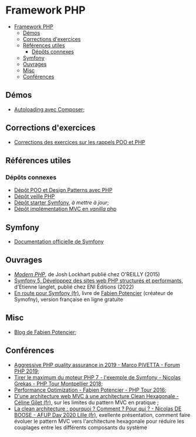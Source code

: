# Framework PHP

- [Framework PHP](#framework-php)
  - [Démos](#démos)
  - [Corrections d'exercices](#corrections-dexercices)
  - [Références utiles](#références-utiles)
    - [Dépôts connexes](#dépôts-connexes)
  - [Symfony](#symfony)
  - [Ouvrages](#ouvrages)
  - [Misc](#misc)
  - [Conférences](#conférences)

## Démos

- [Autoloading avec Composer](./demos/composer-autoloading/);

## Corrections d'exercices

- [Corrections des exercices sur les rappels POO et PHP](./corrections/)

## Références utiles

### Dépôts connexes


- [Dépôt POO et Design Patterns avec PHP](https://github.com/paul-schuhm/design-patterns)
- [Dépôt veille PHP](https://github.com/paul-schuhm/veille-php)
- [Dépôt starter Symfony](https://github.com/paul-schuhm/symfony-starter-bibliotheque), *à mettre à jour*;
- [Dépôt implémentation MVC en *vanilla* php](https://github.com/paul-schuhm/mvc-vanilla-php)

## Symfony

- [Documentation officielle de Symfony](https://symfony.com/doc/current/index.html)

## Ouvrages

- [*Modern PHP*](https://www.oreilly.com/library/view/modern-php/9781491905173/), de Josh Lockhart publié chez O'REILLY (2015)
- [Symfony 5, Développez des sites web PHP structurés et performants](https://www.editions-eni.fr/livre/symfony-5-developpez-des-sites-web-php-structures-et-performants-9782409037221), d'Etienne langlet, publié chez ENI Éditions (2022)
- [En route pour Symfony (fr)](https://symfony.com/doc/6.4/the-fast-track/fr/index.html), livre de [Fabien Potencier](https://booknode.com/auteur/fabien-potencier/biographie) (créateur de Symofny), version française en ligne gratuite

## Misc

- [Blog de Fabien Potencier](https://fabien.potencier.org/);

## Conférences

- [Aggressive PHP quality assurance in 2019 - Marco PIVETTA - Forum PHP 2019](https://www.youtube.com/watch?v=i2-VLVucPJE&list=PLS3XEhTy6-Ale8Et6pxRR2I3LYNt8-rX3&index=53);
- [Tirer le maximum du moteur PHP 7 - l'exemple de Symfony - Nicolas Grekas - PHP Tour Montpellier 2018](https://www.youtube.com/watch?v=sliLs1hTvBc&list=PLS3XEhTy6-Ale8Et6pxRR2I3LYNt8-rX3&index=76);
- [Performance Optimization - Fabien Potencier - PHP Tour 2016](https://www.youtube.com/watch?v=VuwyY_akLMA&list=PLS3XEhTy6-Ale8Et6pxRR2I3LYNt8-rX3&index=87);
- [D'une architecture web MVC à une architecture Clean Hexagonale - Céline Gilet (fr)](https://www.youtube.com/watch?v=e3K0_URBxRI&list=PLS3XEhTy6-Ale8Et6pxRR2I3LYNt8-rX3&index=111), sur les limites du pattern MVC en pratique ;
- [La clean architecture : pourquoi ? Comment ? Pour qui ? - Nicolas DE BOOSE - AFUP Day 2020 Lille (fr)](https://www.youtube.com/watch?v=LTxJFQ6xmzM&list=PLS3XEhTy6-Ale8Et6pxRR2I3LYNt8-rX3&index=114), exellente présentation, comment faire évoluer le pattern MVC vers l'architecture hexagonale pour réduire les couplages entre les différents composants du système